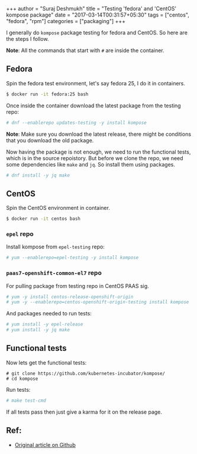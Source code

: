 +++
author = "Suraj Deshmukh"
title = "Testing 'fedora' and 'CentOS' kompose package"
date = "2017-03-14T00:31:57+05:30"
tags = ["centos", "fedora", "rpm"]
categories = ["packaging"]
+++

I generally do `kompose` package testing for fedora and CentOS. So here are the steps I follow.

**Note**: All the commands that start with `#` are inside the container.

## Fedora

Spin the fedora test environment, let's say fedora 25, I do it in containers.

```bash
$ docker run -it fedora:25 bash
```

Once inside the container download the latest package from the testing repo:

```bash
# dnf --enablerepo updates-testing -y install kompose
```

**Note**: Make sure you download the latest release, there might be conditions that you download the old package.

Now having the package is not enough, we need to run the functional tests, which is in the source repoistory. But before we clone the repo, we need some dependencies like `make` and `jq`. So install them using packages.

```bash
# dnf install -y jq make
```

## CentOS

Spin the CentOS environment in container.

```bash
$ docker run -it centos bash
```

### `epel` repo

Install kompose from `epel-testing` repo:

```bash
# yum --enablerepo=epel-testing -y install kompose
```

### `paas7-openshift-common-el7` repo

For pulling package from testing repo in CentOS PAAS sig.

```bash
# yum -y install centos-release-openshift-origin
# yum -y --enablerepo=centos-openshift-origin-testing install kompose
```


And packages needed to run tests:

```bash
# yum install -y epel-release
# yum install -y jq make
```

## Functional tests

Now lets get the functional tests:

```
# git clone https://github.com/kubernetes-incubator/kompose/
# cd kompose
```

Run tests:

```bash
# make test-cmd
```

If all tests pass then just give a karma for it on the release page.

## Ref:

- [Original article on Github](https://github.com/surajssd/blog_contents/blob/master/content/post/test-kompose.md)